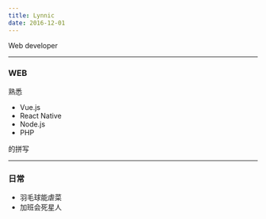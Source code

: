 ```yaml
---
title: Lynnic
date: 2016-12-01
---
```


Web developer 

***

### WEB

熟悉

- Vue.js
- React Native
- Node.js
- PHP

的拼写

***

### 日常
- 羽毛球能虐菜
- 加班会死星人

